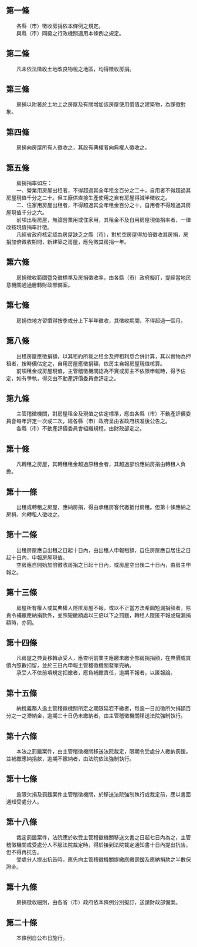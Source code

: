 第一條 
-------
　　各縣（市）徵收房捐依本條例之規定。  
　　與縣（市）同級之行政機關適用本條例之規定。  


第二條 
-------
　　凡未依法徵收土地改良物稅之地區，均得徵收房捐。  


第三條 
-------
　　房捐以附著於土地上之房屋及有關增加該房屋使用價值之建築物，為課徵對象。  


第四條 
-------
　　房捐向房屋所有人徵收之，其設有典權者向典權人徵收之。  


第五條 
-------
　　房捐捐率如左：  
　　一、營業用房屋出租者，不得超過其全年租金百分之二十，自用者不得超過其房屋現值千分之二十。但工廠供直接生產使用之自有房屋得減半徵收之。  
　　二、住家用房屋出租者，不得超過其全年租金百分之十，自用者不得超過其房屋現值千分之六。  
　　前項出租房屋，無論營業用或住家用，其租金不及自用房屋現值捐率者，一律改按現值捐率計徵。  
　　凡經省政府核定認為房屋缺乏之縣（市），對於空房屋得加倍徵收其房捐，房捐加倍徵收期間，新建築之房屋，應免徵其房捐一年。  


第六條 
-------
　　房捐徵收範圍暨免徵標準及房捐徵收率，由各縣（市）政府擬訂，提經當地民意機關通過層轉財政部備案。  


第七條 
-------
　　房捐依地方習慣得按季或分上下半年徵收，其徵收期間，不得超過一個月。  


第八條 
-------
　　出租房屋應徵捐額，以其租約所載之租金及押租利息合併計算，其以實物為押租者，按時價估定之，自用房屋應徵捐額，依房主自報房屋現值核算。  
　　前項租金或房屋現值，主管稽徵機關認為不實或房主不依限申報時，得予估定，如有爭執，得交由不動產評價委員會評定之。  


第九條 
-------
　　主管稽徵機關，對房屋租金及現值之估定標準，應由各縣（市）不動產評價委員會每年評定一次或二次，經各縣（市）政府呈由省政府核准後公告之。  
　　各縣（市）不動產評價委員會組織規程，由財政部定之。  


第十條 
-------
　　凡轉租之房屋，其轉租租金超過原租金者，其超過部份應納房捐由轉租人負擔。  


第十一條 
---------
　　出租或轉租之房屋，應納房捐，得由承租房客代繳抵付房租。但第十條應納之房捐，向轉租人徵收之。  


第十二條 
---------
　　出租房屋應自出租之日起十日內，由出租人申報租額，自住房屋應自居住之日起十日內，申報房屋現值。  
　　空房應自開始加倍徵收房捐之日起十日內，或房屋空出後二十日內，由房主申報之。  


第十三條 
---------
　　房屋所有權人或其典權人隱匿房屋不報，或以不正當方法希圖短漏捐額者，除責令補繳應納捐款外，並照短繳額處以三倍以下之罰鍰，轉租人隱匿不報或短漏捐額時，亦同。  


第十四條 
---------
　　凡房屋之典賣移轉承受人，應查明前業主應繳未繳全部房捐捐額，在典價或買價內照數扣留，並於三日內申報主管稽徵機關發單完納。  
　　承受人不依前項規定扣繳者，應負補繳責任，逾期不報者，以匿報論。  


第十五條 
---------
　　納稅義務人逾主管稽徵機關所定之期限延宕不繳者，每逾一日加徵所欠捐額百分之一之滯納金，逾期三十日仍未繳納者，由主管稽徵機關移送法院強制執行。  


第十六條 
---------
　　本法之罰鍰案件，由主管稽徵機關移送法院裁定，限期令受處分人繳納罰鍰，並補繳應納捐款，逾期不繳納者，由法院依法強制執行。  


第十七條 
---------
　　逾限欠捐及罰鍰案件主管稽徵機關，於移送法院強制執行或裁定前，應以書面通知受處分人。  


第十八條 
---------
　　裁定罰鍰案件，法院應於收受主管稽徵機關移送文書之日起七日內為之，主管稽徵機關或受處分人不服法院裁定時，得於接到法院裁定通知書十日內提出抗告。但不得再抗告。  
　　受處分人提出抗告時，應先向主管稽徵機關提繳應繳罰鍰及應納捐款之半數保證金。  


第十九條 
---------
　　房捐徵收細則，由各省（市）政府依本條例分別擬訂，送請財政部備案。  


第二十條 
---------
　　本條例自公布日施行。